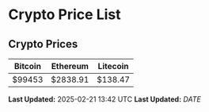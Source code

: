 # Crypto Price List

## Crypto Prices
| Bitcoin | Ethereum | Litecoin |
| ------- | -------- | -------- |
| $99453 | $2838.91 | $138.47 |
**Last Updated:** 2025-02-21 13:42 UTC
**Last Updated:** $DATE$
